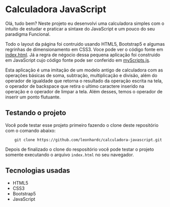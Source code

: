 # Calculadora JavaScript

Olá, tudo bem? Neste projeto eu desenvolvi uma calculadora simples com o intuito de estudar e praticar a sintaxe do JavaScript e um pouco do seu paradigma Funcional. 

Todo o layout da página foi contruido usando HTML5, Bootstrap5 e algumas regrinhas de dimensionamento em CSS3. Voce pode ver o código fonte em [index.html](./index.html). Já a regra de négocio dessa pequena aplicação foi construido em JavaScript cujo código fonte pode ser conferido em [myScripts.js](./assets/js/myScript.js). 

Esta aplicação é uma imitação de um modelo antigo de calculadora com as operações básicas de soma, subtração, multiplicação e divisão, além do operador de igualdade que retorna o resultado da operação escrita na tela, o operador de backspace que retira o ultimo caractere inserido na operação e o operador de limpar a tela. Além desses, temos o operador de inserir um ponto flutuante. 

## Testando o projeto

Você pode testar esse projeto primeiro fazendo o clone deste repositório com o comando abaixo:

```git
    git clone https://github.com/leonhardc/calculadora-javascript.git
```

Depois de finalizado o clone do respositório você pode testar o projeto somente executando o arquivo `index.html` no seu navegador.

## Tecnologias usadas

* HTML5
* CSS3
* Bootstrap5
* JavaScript